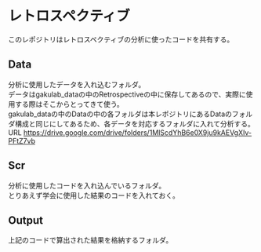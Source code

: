 # レトロスペクティブ
このレポジトリはレトロスペクティブの分析に使ったコードを共有する。  

## Data  
分析に使用したデータを入れ込むフォルダ。  
データはgakulab_dataの中のRetrospectiveの中に保存してあるので、実際に使用する際はそこからとってきて使う。  
gakulab_dataの中のDataの中の各フォルダは本レポジトリにあるDataのフォルダ構成と同じにしてあるため、各データを対応するフォルダに入れて分析する。  
URL https://drive.google.com/drive/folders/1MlScdYhB6e0X9ju9kAEVgXIv-PFtZ7vb

## Scr  
分析に使用したコードを入れ込んでいるフォルダ。  
とりあえず学会に使用した結果のコードを入れておく。  

## Output  
上記のコードで算出された結果を格納するフォルダ。  
